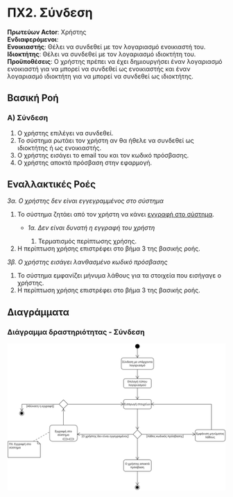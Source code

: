# ΠΧ2. Σύνδεση

**Πρωτεύων Actor**: Χρήστης<br>
**Ενδιαφερόμενοι**:<br>
**Ενοικιαστής**: Θέλει να συνδεθεί με τον λογαριασμό ενοικιαστή του.<br>
**Ιδιοκτήτης**: Θέλει να συνδεθεί με τον λογαριασμό ιδιοκτήτη του.<br>
**Προϋποθέσεις**: Ο χρήστης πρέπει να έχει δημιουργήσει έναν λογαριασμό ενοικιαστή για να μπορεί να συνδεθεί ως ενοικιαστής και έναν λογαριασμό ιδιοκτήτη για να μπορεί να συνδεθεί ως ιδιοκτήτης.

## Βασική Ροή

### Α) Σύνδεση

1. Ο χρήστης επιλέγει να συνδεθεί.
2. Το σύστημα ρωτάει τον χρήστη αν θα ήθελε να συνδεθεί ως ιδιοκτήτης ή ως ενοικιαστής.
3. Ο χρήστης εισάγει το email του και τον κωδικό πρόσβασης.
4. Ο χρήστης αποκτά πρόσβαση στην εφαρμογή.

## Εναλλακτικές Ροές

*3α. Ο χρήστης δεν είναι εγγεγραμμένος στο σύστημα*

1. Το σύστημα ζητάει από τον χρήστη να κάνει [εγγραφή στο σύστημα](uc1_user_account_creation.md "Συμπερίληψη σεναρίου χρήσης [ΠΧ Εγγραφή στο σύστημα]"). 
    * *1α. Δεν είναι δυνατή η εγγραφή του χρήστη*<br>
      
      1. Τερματισμός περίπτωσης χρήσης. 
2. Η περίπτωση χρήσης επιστρέφει στο βήμα 3 της βασικής ροής.

*3β. Ο χρήστης εισάγει λανθασμένο κωδικό πρόσβασης*

1. Το σύστημα εμφανίζει μήνυμα λάθους για τα στοιχεία που εισήγαγε ο χρήστης.
2. Η περίπτωση χρήσης επιστρέφει στο βήμα 3 της βασικής ροής.

## Διαγράμματα

### Διάγραμμα δραστηριότητας - Σύνδεση

![Διάγραμμα δραστηριότητας - Σύνδεση](/docs/markdown/uml/requirements/uc2_user_account_login.png)
